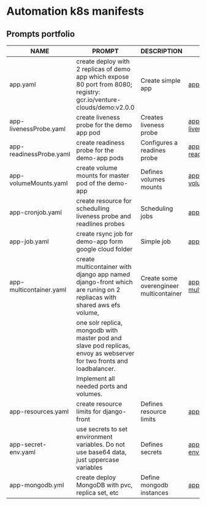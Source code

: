 # Automation k8s manifests

## Prompts portfolio

| NAME                    | PROMPT                                                                                                                | DESCRIPTION                             | EXAMPLE                                                 |
| ----------------------- | --------------------------------------------------------------------------------------------------------------------- | --------------------------------------- | ------------------------------------------------------- |
| app.yaml                | create deploy with 2 replicas of demo app which expose 80 port from 8080; registry: gcr.io/venture-clouds/demo:v2.0.0 | Create simple app                       | [app.yaml](yaml/app.yaml)                               |
| app-livenessProbe.yaml  | create liveness probe for the demo app pod                                                                            | Creates liveness probe                  | [app-livenessProbe.yaml](yaml/app-livenessProbe.yaml)   |
| app-readinessProbe.yaml | create readiness probe for the demo-app pods                                                                          | Configures a readines probe             | [app-readinessProbe.yaml](yaml/app-readinessProbe.yaml) |
| app-volumeMounts.yaml   | create volume mounts for master pod of the demo-app                                                                   | Defines volumes mounts                  | [app-volumeMounts.yaml](yaml/app-volumeMounts.yaml)     |
| app-cronjob.yaml        | create resource for schedulling liveness probe and readlines probes                                                   | Scheduling jobs                         | [app-cronjob.yaml](yaml/app-cronjob.yaml)               |
| app-job.yaml            | create rsync job for demo-app form google cloud folder                                                                | Simple job                              | [app-job.yaml](yaml/app-job.yaml)                       |
| app-multicontainer.yaml | create multicontainer with django app named django-front which are runing on 2 repliacas with shared aws efs volume,  | Create some overengineer multicontainer | [app-multicontainer.yaml](yaml/app-multicontainer.yaml) |
|                         | one solr replica, mongodb with master pod and slave pod replicas, envoy as webserver for two fronts and loadbalancer. |                                         |                                                         |
|                         | Implement all needed ports and volumes.                                                                               |                                         |                                                         |
| app-resources.yaml      | create resource limits for django-front                                                                               | Defines resource limits                 | [app-resources.yaml](yaml/app-resources.yaml)           |
| app-secret-env.yaml     | use secrets to set environment variables. Do not use base64 data, just uppercase variables                            | Defines secrets                         | [app-secret-env.yaml](yaml/app-secret-env.yaml)         |
| app-mongodb.yml         | create deploy MongoDB with pvc, replica set, etc                                                                      | Define mongodb instances                | [app-mongodb.yml](yaml/app-mongodb.yml)                 |
